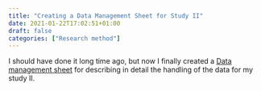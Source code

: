 ```yaml
---
title: "Creating a Data Management Sheet for Study II"
date: 2021-01-22T17:02:51+01:00
draft: false
categories: ["Research method"]
---
```


I should have done it long time ago, but now I finally created a [Data management sheet](/mdfiles/data-management-sheet-for-study-II.md) for describing in detail the handling of the data for my study II.  
